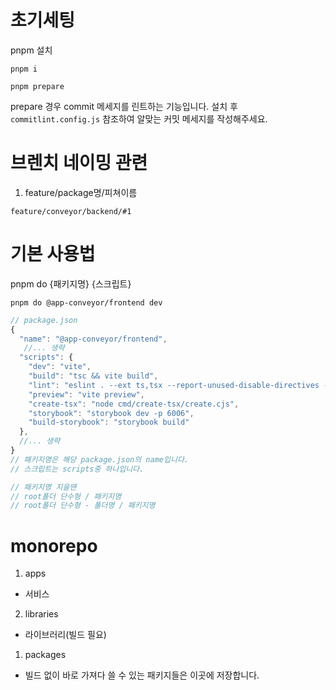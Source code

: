 # 초기세팅

pnpm 설치

`pnpm i`

`pnpm prepare`

prepare 경우 commit 메세지를 린트하는 기능입니다. 설치 후 `commitlint.config.js` 참조하여 알맞는 커밋 메세지를 작성해주세요.

# 브렌치 네이밍 관련

1. feature/package명/피쳐이름

`feature/conveyor/backend/#1`

# 기본 사용법

pnpm do {패키지명} {스크립트}

`pnpm do @app-conveyor/frontend dev`

```javascript
// package.json
{
  "name": "@app-conveyor/frontend",
   //... 생략
  "scripts": {
    "dev": "vite",
    "build": "tsc && vite build",
    "lint": "eslint . --ext ts,tsx --report-unused-disable-directives --max-warnings 0",
    "preview": "vite preview",
    "create-tsx": "node cmd/create-tsx/create.cjs",
    "storybook": "storybook dev -p 6006",
    "build-storybook": "storybook build"
  },
  //... 생략
}
// 패키지명은 해당 package.json의 name입니다.
// 스크립트는 scripts중 하나입니다.

// 패키지명 지을땐
// root폴더 단수형 / 패키지명
// root폴더 단수형 - 폴더명 / 패키지명
```

# monorepo

1. apps

- 서비스

2. libraries

- 라이브러리(빌드 필요)

1. packages

- 빌드 없이 바로 가져다 쓸 수 있는 패키지들은 이곳에 저장합니다.

